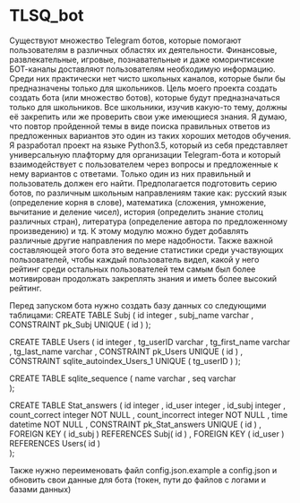 # TLSQ_bot

  Существуют множество Telegram ботов, которые помогают пользователям в различных
областях их деятельности. Финансовые, развлекательные, игровые, познавательные и даже
юморичтисекие БОТ-каналы доставляют пользователям необходимую информацию. Среди них
практически нет чисто школьных каналов, которые были бы предназначены только для
школьников. Цель моего проекта создать создать бота (или множество ботов), которые будут
предназначаться только для школьников. Все школьники, изучив какую-то тему, должны её
закрепить или же проверить свои уже имеющиеся знания. Я думаю, что повтор пройденной темы в
виде поиска правильных ответов из предложенных вариантов это один из таких хороших методов
обучения.
  Я разработал проект на языке Python3.5, который из себя представляет универсальную
плафторму для организации Telegram-бота и который взаимодействует с пользователем через
вопросы и предложенные к нему вариантов с ответами. Только один из них правильный и
пользователь должен его найти. Предполагается подготовить серию ботов, по различным
школьным направлениям такие как: русский язык (определение корня в слове), математика
(сложения, умножение, вычитание и деление чисел), история (определить знание столиц различных
стран), литература (определение автора по предложенному произведению) и тд. К этому модулю
можно будет добавлять различные другие направления по мере надобности.
  Также важной составляющей этого бота это ведение статистики среди участвующих
пользователей, чтобы каждый пользователь видел, какой у него рейтинг среди остальных
пользователей тем самым был более мотивирован продолжать закреплять знания и иметь более
высокий рейтинг.


Перед запуском бота нужно создать базу данных со следующими таблицами:
СREATE TABLE Subj ( 
	id                   integer   ,
	subj_name            varchar   ,
	CONSTRAINT pk_Subj UNIQUE ( id ) 
 );

CREATE TABLE Users ( 
	id                   integer   ,
	tg_userID            varchar    ,
	tg_first_name        varchar    ,
	tg_last_name         varchar    ,
	CONSTRAINT pk_Users UNIQUE ( id ) ,
	CONSTRAINT sqlite_autoindex_Users_1 UNIQUE ( tg_userID ) 
 );

CREATE TABLE sqlite_sequence ( 
	name                 varchar    ,
	seq                  varchar    
 );

CREATE TABLE Stat_answers ( 
	id                   integer   ,
	id_user              integer   ,
	id_subj              integer   ,
	count_correct        integer NOT NULL  ,
	count_incorrect      integer NOT NULL  ,
	time                 datetime NOT NULL  ,
	CONSTRAINT pk_Stat_answers UNIQUE ( id ) ,
	FOREIGN KEY ( id_subj ) REFERENCES Subj( id )  ,
	FOREIGN KEY ( id_user ) REFERENCES Users( id )  
 );


Также нужно переименовать файл config.json.example а config.json и обновить свои данные для бота (токен, пути до файлов с логами и базами данных)



